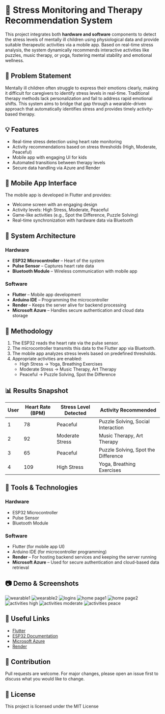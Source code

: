 # 🌈 Stress Monitoring and Therapy Recommendation System

This project integrates both **hardware and software** components to detect the stress levels of mentally ill children using physiological data and provide suitable therapeutic activities via a mobile app. 
Based on real-time stress analysis, the system dynamically recommends interactive activities like puzzles, music therapy, or yoga, fostering mental stability and emotional wellness.

## 🎯 Problem Statement

Mentally ill children often struggle to express their emotions clearly, making it difficult for caregivers to identify stress levels in real-time. 
Traditional therapy methods lack personalization and fail to address rapid emotional shifts. This system aims to bridge that gap through a wearable-driven approach that automatically identifies stress and 
provides timely activity-based therapy.

## 💡 Features

- Real-time stress detection using heart rate monitoring
- Activity recommendations based on stress thresholds (High, Moderate, Peaceful)
- Mobile app with engaging UI for kids
- Automated transitions between therapy levels
- Secure data handling via Azure and Render

## 📱 Mobile App Interface

The mobile app is developed in Flutter and provides:
- Welcome screen with an engaging design
- Activity levels: High Stress, Moderate, Peaceful
- Game-like activities (e.g., Spot the Difference, Puzzle Solving)
- Real-time synchronization with hardware data via Bluetooth

## 🧠 System Architecture

### Hardware
- **ESP32 Microcontroller** – Heart of the system
- **Pulse Sensor** – Captures heart rate data
- **Bluetooth Module** – Wireless communication with mobile app

### Software
- **Flutter** – Mobile app development
- **Arduino IDE** – Programming the microcontroller
- **Render** – Keeps the server alive for backend processing
- **Microsoft Azure** – Handles secure authentication and cloud data storage

## 🔄 Methodology

1. The ESP32 reads the heart rate via the pulse sensor.
2. The microcontroller transmits this data to the Flutter app via Bluetooth.
3. The mobile app analyzes stress levels based on predefined thresholds.
4. Appropriate activities are enabled:
   - High Stress → Yoga, Breathing Exercises
   - Moderate Stress → Music Therapy, Art Therapy
   - Peaceful → Puzzle Solving, Spot the Difference

## 📊 Results Snapshot

| User | Heart Rate (BPM) | Stress Level Detected | Activity Recommended                 |
|------|------------------|-----------------------|--------------------------------------|
| 1    | 78               | Peaceful              | Puzzle Solving, Social Interaction   |
| 2    | 92               | Moderate Stress       | Music Therapy, Art Therapy           |
| 3    | 65               | Peaceful              | Puzzle Solving, Spot the Difference  |
| 4    | 109              | High Stress           | Yoga, Breathing Exercises            |

## 🧪 Tools & Technologies

### Hardware
- ESP32 Microcontroller
- Pulse Sensor
- Bluetooth Module

### Software
- Flutter (for mobile app UI)
- Arduino IDE (for microcontroller programming)
- **Render** – For hosting backend services and keeping the server running
- **Microsoft Azure** – Used for secure authentication and cloud-based data retrieval
## 📷 Demo & Screenshots

![wearable1](https://github.com/user-attachments/assets/40749b16-234c-421d-a672-cfbfbedfd056)
![wearable2](https://github.com/user-attachments/assets/cdd48b5f-f828-43f2-aa8b-846919d4886d)
![logins](https://github.com/user-attachments/assets/3f52f8fb-e077-46e5-92ba-ded43c4fc59b)
![home page1](https://github.com/user-attachments/assets/69b3ca25-17d6-419e-939f-dc25a30e328c)
![home page2](https://github.com/user-attachments/assets/e44d6c72-1ab1-43d3-89bf-5b498cfd233b)
![activities high](https://github.com/user-attachments/assets/b4b12b55-dbc3-43f9-bf1d-e67485aca5c4)
![activities moderate](https://github.com/user-attachments/assets/8645f6ed-f702-4fc7-9b8f-865fead61193)
![activities peace](https://github.com/user-attachments/assets/5a7f65d7-f56a-4284-bc04-9bd2dcdfa8ae)

## 🔗 Useful Links

- [Flutter](https://flutter.dev/)
- [ESP32 Documentation](https://docs.espressif.com/projects/esp-idf/en/latest/esp32/)
- [Microsoft Azure](https://azure.microsoft.com/)
- [Render](https://render.com/)

## 🤝 Contribution

Pull requests are welcome. For major changes, please open an issue first to discuss what you would like to change.

## 📝 License

This project is licensed under the MIT License 
